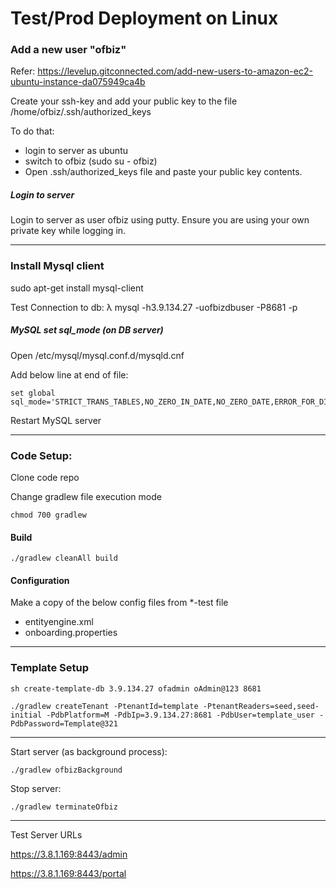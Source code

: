 # Test/Prod Deployment on Linux


### Add a new user "ofbiz"

Refer: https://levelup.gitconnected.com/add-new-users-to-amazon-ec2-ubuntu-instance-da075949ca4b

Create your ssh-key and add your public key to the file /home/ofbiz/.ssh/authorized_keys

To do that:
* login to server as ubuntu
* switch to ofbiz (sudo su - ofbiz)
* Open .ssh/authorized_keys file and paste your public key contents.

##### Login to server

Login to server as user ofbiz using putty.
Ensure you are using your own private key while logging in.

---

### Install Mysql client

sudo apt-get install mysql-client

Test Connection to db:
λ mysql -h3.9.134.27 -uofbizdbuser -P8681 -p


##### MySQL set sql_mode (on DB server)
Open /etc/mysql/mysql.conf.d/mysqld.cnf

Add below line at end of file:
~~~
set global sql_mode='STRICT_TRANS_TABLES,NO_ZERO_IN_DATE,NO_ZERO_DATE,ERROR_FOR_DIVISION_BY_ZERO,NO_AUTO_CREATE_USER,NO_ENGINE_SUBSTITUTION';
~~~
Restart MySQL server

----

### Code Setup:

Clone code repo

Change gradlew file execution mode
~~~
chmod 700 gradlew 
~~~

#### Build
~~~
./gradlew cleanAll build
~~~

#### Configuration
Make a copy of the below config files from *-test file

* entityengine.xml
* onboarding.properties

----
### Template Setup

~~~
sh create-template-db 3.9.134.27 ofadmin oAdmin@123 8681
~~~
~~~
./gradlew createTenant -PtenantId=template -PtenantReaders=seed,seed-initial -PdbPlatform=M -PdbIp=3.9.134.27:8681 -PdbUser=template_user -PdbPassword=Template@321
~~~

----

Start server (as background process):
~~~
./gradlew ofbizBackground
~~~

Stop server:
~~~
./gradlew terminateOfbiz
~~~

---

Test Server URLs

https://3.8.1.169:8443/admin


https://3.8.1.169:8443/portal

